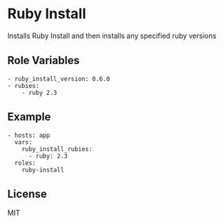 # Ruby Install

Installs Ruby Install and then installs any specified ruby versions

## Role Variables

    - ruby_install_version: 0.6.0
    - rubies:
        - ruby 2.3

## Example

    - hosts: app
      vars:
        ruby_install_rubies:
          - ruby: 2.3
      roles:
        ruby-install

## License

MIT
